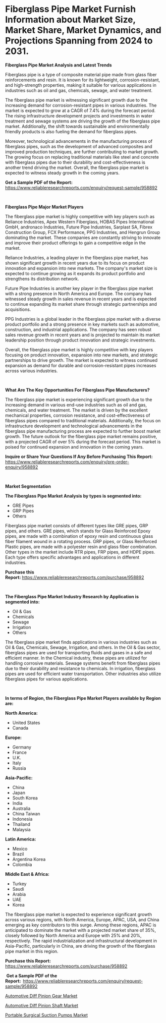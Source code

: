 <p><h1>Fiberglass Pipe Market Furnish Information about Market Size, Market Share, Market Dynamics, and Projections Spanning from 2024 to 2031.</h1></p><p><strong>Fiberglass Pipe Market Analysis and Latest Trends</strong></p>
<p><p>Fiberglass pipe is a type of composite material pipe made from glass fiber reinforcements and resin. It is known for its lightweight, corrosion-resistant, and high-strength properties, making it suitable for various applications in industries such as oil and gas, chemicals, sewage, and water treatment.</p><p>The fiberglass pipe market is witnessing significant growth due to the increasing demand for corrosion-resistant pipes in various industries. The market is expected to grow at a CAGR of 7.4% during the forecast period. The rising infrastructure development projects and investments in water treatment and sewage systems are driving the growth of the fiberglass pipe market. Additionally, the shift towards sustainable and environmentally friendly products is also fueling the demand for fiberglass pipes.</p><p>Moreover, technological advancements in the manufacturing process of fiberglass pipes, such as the development of advanced composites and improved production techniques, are further contributing to market growth. The growing focus on replacing traditional materials like steel and concrete with fiberglass pipes due to their durability and cost-effectiveness is another trend driving the market. Overall, the fiberglass pipe market is expected to witness steady growth in the coming years.</p></p>
<p><strong>Get a Sample PDF of the Report:&nbsp;</strong> <a href="https://www.reliableresearchreports.com/enquiry/request-sample/958892">https://www.reliableresearchreports.com/enquiry/request-sample/958892</a></p>
<p>&nbsp;</p>
<p><strong>Fiberglass Pipe Major Market Players</strong></p>
<p><p>The fiberglass pipe market is highly competitive with key players such as Reliance Industries, Apex Western Fiberglass, HOBAS Pipes International GmbH, andronaco Industries, Future Pipe Industries, Sarplast SA, Fibrex Construction Group, FCX Performance, PPG Industries, and Hengrun Group dominating the market. These companies are constantly striving to innovate and improve their product offerings to gain a competitive edge in the market.</p><p>Reliance Industries, a leading player in the fiberglass pipe market, has shown significant growth in recent years due to its focus on product innovation and expansion into new markets. The company's market size is expected to continue growing as it expands its product portfolio and strengthens its distribution network.</p><p>Future Pipe Industries is another key player in the fiberglass pipe market with a strong presence in North America and Europe. The company has witnessed steady growth in sales revenue in recent years and is expected to continue expanding its market share through strategic partnerships and acquisitions.</p><p>PPG Industries is a global leader in the fiberglass pipe market with a diverse product portfolio and a strong presence in key markets such as automotive, construction, and industrial applications. The company has seen robust sales revenue growth in recent years and is projected to maintain its market leadership position through product innovation and strategic investments.</p><p>Overall, the fiberglass pipe market is highly competitive with key players focusing on product innovation, expansion into new markets, and strategic partnerships to drive growth. The market is expected to witness continued expansion as demand for durable and corrosion-resistant pipes increases across various industries.</p></p>
<p>&nbsp;</p>
<p><strong>What Are The Key Opportunities For Fiberglass Pipe Manufacturers?</strong></p>
<p><p>The fiberglass pipe market is experiencing significant growth due to the increasing demand in various end-use industries such as oil and gas, chemicals, and water treatment. The market is driven by the excellent mechanical properties, corrosion resistance, and cost-effectiveness of fiberglass pipes compared to traditional materials. Additionally, the focus on infrastructure development and technological advancements in the fiberglass pipe manufacturing process are expected to further boost market growth. The future outlook for the fiberglass pipe market remains positive, with a projected CAGR of over 5% during the forecast period. This market is poised for continued expansion and innovation in the coming years.</p></p>
<p><strong>Inquire or Share Your Questions If Any Before Purchasing This Report:</strong> <a href="https://www.reliableresearchreports.com/enquiry/pre-order-enquiry/958892">https://www.reliableresearchreports.com/enquiry/pre-order-enquiry/958892</a></p>
<p>&nbsp;</p>
<p><strong>Market Segmentation</strong></p>
<p><strong>The Fiberglass Pipe Market Analysis by types is segmented into:</strong></p>
<p><ul><li>GRE Pipes</li><li>GRP Pipes</li><li>Others</li></ul></p>
<p><p>Fiberglass pipe market consists of different types like GRE pipes, GRP pipes, and others. GRE pipes, which stands for Glass Reinforced Epoxy pipes, are made with a combination of epoxy resin and continuous glass fiber filament wound in a rotating process. GRP pipes, or Glass Reinforced Plastic pipes, are made with a polyester resin and glass fiber combination. Other types in the market include RTR pipes, FRP pipes, and HDPE pipes. Each type offers specific advantages and applications in different industries.</p></p>
<p><strong>Purchase this Report:&nbsp;</strong><a href="https://www.reliableresearchreports.com/purchase/958892">https://www.reliableresearchreports.com/purchase/958892</a></p>
<p>&nbsp;</p>
<p><strong>The Fiberglass Pipe Market Industry Research by Application is segmented into:</strong></p>
<p><ul><li>Oil & Gas</li><li>Chemicals</li><li>Sewage</li><li>Irrigation</li><li>Others</li></ul></p>
<p><p>The fiberglass pipe market finds applications in various industries such as Oil & Gas, Chemicals, Sewage, Irrigation, and others. In the Oil & Gas sector, fiberglass pipes are used for transporting fluids and gases in a safe and efficient manner. In the Chemical industry, these pipes are utilized for handling corrosive materials. Sewage systems benefit from fiberglass pipes due to their durability and resistance to chemicals. In irrigation, fiberglass pipes are used for efficient water transportation. Other industries also utilize fiberglass pipes for various applications.</p></p>
<p>&nbsp;</p>
<p><strong>In terms of Region, the Fiberglass Pipe Market Players available by Region are:</strong></p>
<p>
    <p> <strong> North America: </strong>
        <ul>
            <li>United States</li>
            <li>Canada</li>
        </ul>
        </p> 
    <p> <strong> Europe: </strong>
        <ul>
            <li>Germany</li>
            <li>France</li>
            <li>U.K.</li>
            <li>Italy</li>
            <li>Russia</li>
        </ul>
        </p> 
    <p> <strong> Asia-Pacific: </strong>
        <ul>
            <li>China</li>
            <li>Japan</li>
            <li>South Korea</li>
            <li>India</li>
            <li>Australia</li>
            <li>China Taiwan</li>
            <li>Indonesia</li>
            <li>Thailand</li>
            <li>Malaysia</li>
        </ul>
        </p> 
    <p> <strong> Latin America: </strong>
        <ul>
            <li>Mexico</li>
            <li>Brazil</li>
            <li>Argentina Korea</li>
            <li>Colombia</li>
        </ul>
        </p> 
    <p> <strong> Middle East & Africa: </strong>
        <ul>
            <li>Turkey</li>
            <li>Saudi</li>
            <li>Arabia</li>
            <li>UAE</li>
            <li>Korea</li>
        </ul>
    </p>
    </p>
<p><p>The fiberglass pipe market is expected to experience significant growth across various regions, with North America, Europe, APAC, USA, and China emerging as key contributors to this surge. Among these regions, APAC is anticipated to dominate the market with a projected market share of 35%, closely followed by North America and Europe with 25% and 20%, respectively. The rapid industrialization and infrastructural development in Asia-Pacific, particularly in China, are driving the growth of the fiberglass pipe market in this region.</p></p>
<p><strong>Purchase this Report: </strong><a href="https://www.reliableresearchreports.com/purchase/958892">https://www.reliableresearchreports.com/purchase/958892</a></p>
<p>&nbsp;<strong>Get a Sample PDF of the Report:&nbsp;&nbsp;</strong><a href="https://www.reliableresearchreports.com/enquiry/request-sample/958892">https://www.reliableresearchreports.com/enquiry/request-sample/958892</a></p>
<p><strong></strong></p>
<p><p><a href="https://invited-way-688.notion.site/Automotive-Diff-Pinion-Gear-Market-Provides-Detailed-Segmentation-of-this-Market-based-on-Type-Appl-bf810c588aaa4e53944d11f96b6b10dc">Automotive Diff Pinion Gear Market</a></p><p><a href="https://mire-aunt-385.notion.site/Automotive-Diff-Pinion-Shaft-Market-Size-Growth-Outlook-from-2024-to-2031-projecting-at-Market-s-T-c443b927781146d5b27485cec87fbd0f">Automotive Diff Pinion Shaft Market</a></p><p><a href="https://issuu.com/reportprime-2/docs/portable-surgical-suction-pumps-market-size-2030.p">Portable Surgical Suction Pumps Market</a></p></p>
